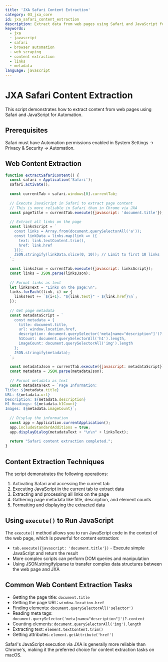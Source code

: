```yaml
---
title: 'JXA Safari Content Extraction'
category: 03_jxa_core
id: jxa_safari_content_extraction
description: Extract data from web pages using Safari and JavaScript for Automation
keywords:
  - jxa
  - javascript
  - safari
  - browser automation
  - web scraping
  - content extraction
  - links
  - metadata
language: javascript
---
```


# JXA Safari Content Extraction

This script demonstrates how to extract content from web pages using Safari and JavaScript for Automation.

## Prerequisites

Safari must have Automation permissions enabled in System Settings → Privacy & Security → Automation.

## Web Content Extraction

```javascript
function extractSafariContent() {
  const safari = Application('Safari');
  safari.activate();
  
  const currentTab = safari.windows[0].currentTab;
  
  // Execute JavaScript in Safari to extract page content
  // This is more reliable in Safari than in Chrome via JXA
  const pageTitle = currentTab.execute({javascript: 'document.title'});
  
  // Extract all links on the page
  const linksScript = `
    const links = Array.from(document.querySelectorAll('a'));
    const linkData = links.map(link => ({
      text: link.textContent.trim(),
      href: link.href
    }));
    JSON.stringify(linkData.slice(0, 10)); // Limit to first 10 links
  `;
  
  const linksJson = currentTab.execute({javascript: linksScript});
  const links = JSON.parse(linksJson);
  
  // Format links as text
  let linksText = "Links on the page:\n";
  links.forEach((link, i) => {
    linksText += `${i+1}. "${link.text}" - ${link.href}\n`;
  });
  
  // Get page metadata
  const metadataScript = `
    const metadata = {
      title: document.title,
      url: window.location.href,
      description: document.querySelector('meta[name="description"]')?.content || "No description",
      h1Count: document.querySelectorAll('h1').length,
      imageCount: document.querySelectorAll('img').length
    };
    JSON.stringify(metadata);
  `;
  
  const metadataJson = currentTab.execute({javascript: metadataScript});
  const metadata = JSON.parse(metadataJson);
  
  // Format metadata as text
  const metadataText = `Page Information:
Title: ${metadata.title}
URL: ${metadata.url}
Description: ${metadata.description}
H1 Headings: ${metadata.h1Count}
Images: ${metadata.imageCount}`;
  
  // Display the information
  const app = Application.currentApplication();
  app.includeStandardAdditions = true;
  app.displayDialog(metadataText + "\n\n" + linksText);
  
  return "Safari content extraction completed.";
}
```

## Content Extraction Techniques

The script demonstrates the following operations:

1. Activating Safari and accessing the current tab
2. Executing JavaScript in the current tab to extract data
3. Extracting and processing all links on the page
4. Gathering page metadata like title, description, and element counts
5. Formatting and displaying the extracted data

## Using `execute()` to Run JavaScript

The `execute()` method allows you to run JavaScript code in the context of the web page, which is powerful for content extraction:

- `tab.execute({javascript: 'document.title'})` - Execute simple JavaScript and return the result
- More complex scripts can perform DOM queries and manipulation
- Using JSON.stringify/parse to transfer complex data structures between the web page and JXA

## Common Web Content Extraction Tasks

- Getting the page title: `document.title`
- Getting the page URL: `window.location.href`
- Finding elements: `document.querySelectorAll('selector')`
- Reading meta tags: `document.querySelector('meta[name="description"]')?.content`
- Counting elements: `document.querySelectorAll('img').length`
- Extracting text: `element.textContent.trim()`
- Getting attributes: `element.getAttribute('href')`

Safari's JavaScript execution via JXA is generally more reliable than Chrome's, making it the preferred choice for content extraction tasks on macOS.